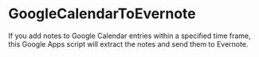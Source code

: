 GoogleCalendarToEvernote
========================

If you add notes to Google Calendar entries within a specified time frame, this Google Apps script will extract the notes and send them to Evernote.